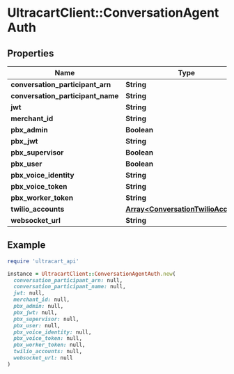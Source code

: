 # UltracartClient::ConversationAgentAuth

## Properties

| Name | Type | Description | Notes |
| ---- | ---- | ----------- | ----- |
| **conversation_participant_arn** | **String** |  | [optional] |
| **conversation_participant_name** | **String** |  | [optional] |
| **jwt** | **String** |  | [optional] |
| **merchant_id** | **String** |  | [optional] |
| **pbx_admin** | **Boolean** |  | [optional] |
| **pbx_jwt** | **String** |  | [optional] |
| **pbx_supervisor** | **Boolean** |  | [optional] |
| **pbx_user** | **Boolean** |  | [optional] |
| **pbx_voice_identity** | **String** |  | [optional] |
| **pbx_voice_token** | **String** |  | [optional] |
| **pbx_worker_token** | **String** |  | [optional] |
| **twilio_accounts** | [**Array&lt;ConversationTwilioAccount&gt;**](ConversationTwilioAccount.md) |  | [optional] |
| **websocket_url** | **String** |  | [optional] |

## Example

```ruby
require 'ultracart_api'

instance = UltracartClient::ConversationAgentAuth.new(
  conversation_participant_arn: null,
  conversation_participant_name: null,
  jwt: null,
  merchant_id: null,
  pbx_admin: null,
  pbx_jwt: null,
  pbx_supervisor: null,
  pbx_user: null,
  pbx_voice_identity: null,
  pbx_voice_token: null,
  pbx_worker_token: null,
  twilio_accounts: null,
  websocket_url: null
)
```

